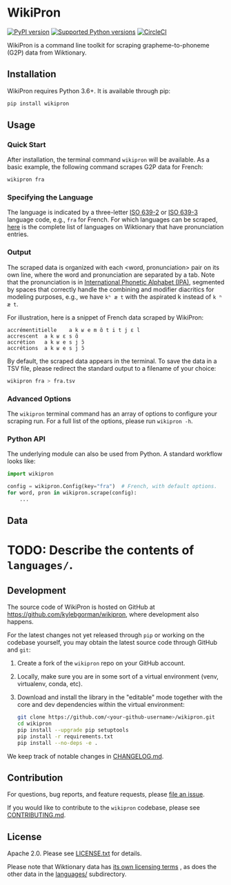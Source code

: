 # WikiPron

[![PyPI version](https://badge.fury.io/py/wikipron.svg)](https://pypi.org/project/wikipron)
[![Supported Python versions](https://img.shields.io/pypi/pyversions/wikipron.svg)](https://pypi.org/project/wikipron)
[![CircleCI](https://circleci.com/gh/kylebgorman/wikipron/tree/master.svg?style=svg)](https://circleci.com/gh/kylebgorman/wikipron/tree/master)


WikiPron is a command line toolkit for scraping grapheme-to-phoneme (G2P) data
from Wiktionary.

## Installation

WikiPron requires Python 3.6+. It is available through pip:

```bash
pip install wikipron
```

## Usage

### Quick Start

After installation, the terminal command `wikipron` will be available.
As a basic example, the following command scrapes G2P data for French:

```bash
wikipron fra
```

### Specifying the Language

The language is indicated by a three-letter
[ISO 639-2](https://en.wikipedia.org/wiki/List_of_ISO_639-2_codes) or
[ISO 639-3](https://en.wikipedia.org/wiki/List_of_ISO_639-3_codes)
language code, e.g., `fra` for French.
For which languages can be scraped,
[here](https://en.wiktionary.org/wiki/Category:Terms_with_IPA_pronunciation_by_language)
is the complete list of languages on Wiktionary that have pronunciation entries.

### Output

The scraped data is organized with each <word, pronunciation> pair on its
own line, where the word and pronunciation are separated by a tab.
Note that the pronunciation is in
[International Phonetic Alphabet (IPA)](https://en.wikipedia.org/wiki/International_Phonetic_Alphabet),
segmented by spaces that correctly handle the combining and modifier diacritics
for modeling purposes,
e.g., we have `kʰ æ t` with the aspirated k instead of `k ʰ æ t`.

For illustration, here is a snippet of French data scraped by WikiPron:

```tsv
accrémentitielle	a k ʁ e m ɑ̃ t i t j ɛ l
accrescent	a k ʁ ɛ s ɑ̃
accrétion	a k ʁ e s j ɔ̃
accrétions	a k ʁ e s j ɔ̃
```

By default, the scraped data appears in the terminal.
To save the data in a TSV file,
please redirect the standard output to a filename of your choice:

```bash
wikipron fra > fra.tsv
```

### Advanced Options

The `wikipron` terminal command has an array of options to configure
your scraping run.
For a full list of the options, please run `wikipron -h`.

### Python API

The underlying module can also be used from Python.
A standard workflow looks like:

```python
import wikipron

config = wikipron.Config(key="fra")  # French, with default options.
for word, pron in wikipron.scrape(config):
    ...
```

## Data

# TODO: Describe the contents of `languages/`.

## Development

The source code of WikiPron is hosted on GitHub at
https://github.com/kylebgorman/wikipron,
where development also happens.

For the latest changes not yet released through `pip` or working on the codebase
yourself, you may obtain the latest source code through GitHub and `git`:

1. Create a fork of the `wikipron` repo on your GitHub account.
2. Locally, make sure you are in some sort of a virtual environment
   (venv, virtualenv, conda, etc).
3. Download and install the library in the "editable" mode
   together with the core and dev dependencies within the virtual environment:

    ```bash
    git clone https://github.com/<your-github-username>/wikipron.git
    cd wikipron
    pip install --upgrade pip setuptools
    pip install -r requirements.txt
    pip install --no-deps -e .
    ```

We keep track of notable changes in
[CHANGELOG.md](https://github.com/kylebgorman/wikipron/blob/master/CHANGELOG.md).

## Contribution

For questions, bug reports, and feature requests,
please [file an issue](https://github.com/kylebgorman/wikipron/issues).

If you would like to contribute to the `wikipron` codebase,
please see
[CONTRIBUTING.md](https://github.com/kylebgorman/wikipron/blob/master/CONTRIBUTING.md).

## License

Apache 2.0. Please see
[LICENSE.txt](https://github.com/kylebgorman/wikipron/blob/master/LICENSE.txt)
for details.

Please note that Wiktionary data has
[its own licensing terms](https://en.wiktionary.org/wiki/Wiktionary:Copyrights)
, as does the other data in the
[languages/](https://github.com/kylebgorman/wikipron/tree/master/languages)
subdirectory.
